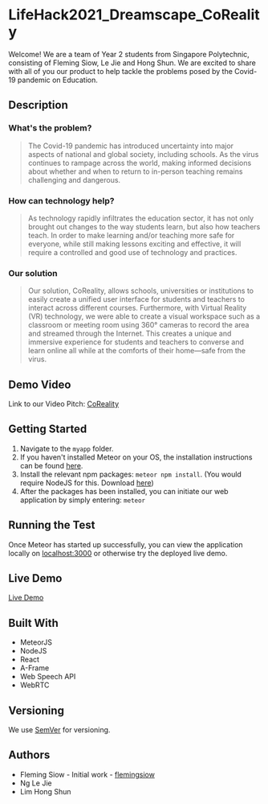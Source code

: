 # LifeHack2021_Dreamscape_CoReality
Welcome! We are a team of Year 2 students from Singapore Polytechnic, consisting of Fleming Siow, Le Jie and Hong Shun. We are excited to share with all of you our product to help tackle the problems posed by the Covid-19 pandemic on Education. 

## Description
### What's the problem?
> The Covid-19 pandemic has introduced uncertainty into major aspects of national and global society, including schools. As the virus continues to rampage across the world, making informed decisions about whether and when to return to in-person teaching remains challenging and dangerous.

### How can technology help?
> As technology rapidly infiltrates the education sector, it has not only brought out changes to the way students learn, but also how teachers teach. In order to make learning and/or teaching more safe for everyone, while still making lessons exciting and effective, it will require a controlled and good use of technology and practices.

### Our solution
> Our solution, CoReality, allows schools, universities or institutions to easily create a unified user interface for students and teachers to interact across different courses. Furthermore, with Virtual Reality (VR) technology, we were able to create a visual workspace such as a classroom or meeting room using 360° cameras to record the area and streamed through the Internet. This creates a unique and immersive experience for students and teachers to converse and learn online all while at the comforts of their home—safe from the virus.

## Demo Video
Link to our Video Pitch: [CoReality]()

## Getting Started

1. Navigate to the ```myapp``` folder.
2. If you haven't installed Meteor on your OS, the installation instructions can be found [here](https://guide.meteor.com/).
3. Install the relevant npm packages: ```meteor npm install```. (You would require NodeJS for this. Download [here](https://nodejs.org/en/download/))
4. After the packages has been installed, you can initiate our web application by simply entering: ```meteor```

## Running the Test
Once Meteor has started up successfully, you can view the application locally on [localhost:3000](http://www.localhost:3000) or otherwise try the deployed live demo.

## Live Demo
[Live Demo]()

## Built With
- MeteorJS
- NodeJS
- React
- A-Frame
- Web Speech API
- WebRTC

## Versioning
We use [SemVer](https://semver.org) for versioning.

## Authors
- Fleming Siow - Initial work - [flemingsiow](https://github.com/flemingsiow)
- Ng Le Jie
- Lim Hong Shun
